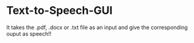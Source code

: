 Text-to-Speech-GUI
==================

It takes the .pdf, .docx or .txt file as an input and give the corresponding ouput as speech!!
